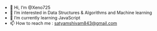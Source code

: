 - 👋 Hi, I’m @Xeno725
- 👀 I’m interested in Data Structures & Algorithms and Machine learning
- 🌱 I’m currently learning JavaScript
- 📫 How to reach me : satyamshivam843@gmail.com

<!---
Xeno725/Xeno725 is a ✨ special ✨ repository because its `README.md` (this file) appears on your GitHub profile.
You can click the Preview link to take a look at your changes.
--->
